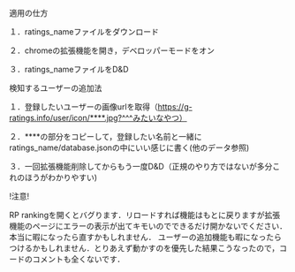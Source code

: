 適用の仕方

１．ratings_nameファイルをダウンロード

２．chromeの拡張機能を開き，デベロッパーモードをオン

３．ratings_nameファイルをD&D



検知するユーザーの追加法

１．登録したいユーザーの画像urlを取得（https://g-ratings.info/user/icon/****.jpg?^^^みたいなやつ）

２．****の部分をコピーして，登録したい名前と一緒にratings_name/database.jsonの中にいい感じに書く(他のデータ参照)

３．一回拡張機能削除してからもう一度D&D（正規のやり方ではないが多分これのほうがわかりやすい)



!注意!

RP rankingを開くとバグります．リロードすれば機能はもとに戻りますが拡張機能のページにエラーの表示が出てキモいのでできるだけ開かないでください．本当に暇になったら直すかもしれません．
ユーザーの追加機能も暇になったらつけるかもしれません．とりあえず動かすのを優先した結果こうなったので，コードのコメントも全くないです．
